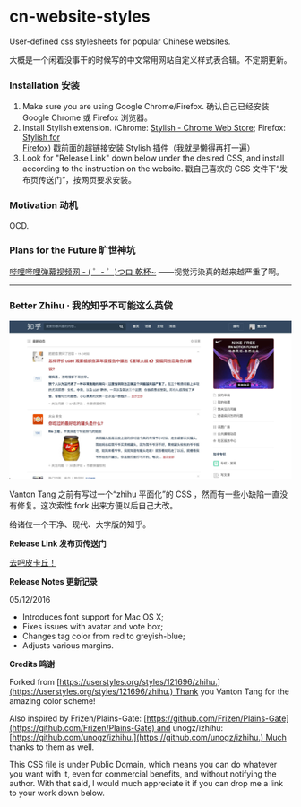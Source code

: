 # cn-website-styles
User-defined css stylesheets for popular Chinese websites.

大概是一个闲着没事干的时候写的中文常用网站自定义样式表合辑。不定期更新。

### Installation 安装

1. Make sure you are using Google Chrome/Firefox. 确认自己已经安装 Google Chrome 或 Firefox 浏览器。
2. Install Stylish extension. (Chrome: [Stylish - Chrome Web Store](https://chrome.google.com/webstore/detail/stylish/fjnbnpbmkenffdnngjfgmeleoegfcffe/); Firefox: [Stylish for Firefox](https://addons.mozilla.org/en-US/firefox/addon/stylish/?src=external-userstyleshome/)) 戳前面的超链接安装 Stylish 插件（我就是懒得再打一遍）
3. Look for "Release Link" down below under the desired CSS, and install according to the instruction on the website. 戳自己喜欢的 CSS 文件下“发布页传送门”，按网页要求安装。

### Motivation 动机

OCD.

### Plans for the Future 旷世神坑

[哔哩哔哩弹幕视频网 - ( ゜- ゜)つロ 乾杯~](http://www.bilibili.com/) ——视觉污染真的越来越严重了啊。

---

### Better Zhihu · 我的知乎不可能这么英俊

![Index](/Screenshots/better-zhihu-index.jpg)

Vanton Tang 之前有写过一个“zhihu 平面化”的 CSS ，然而有一些小缺陷一直没有修复。这次索性 fork 出来方便以后自己大改。

给诸位一个干净、现代、大字版的知乎。

**Release Link 发布页传送门**

[去吧皮卡丘！](https://userstyles.org/styles/127802/better-zhihu)

**Release Notes 更新记录**

05/12/2016

- Introduces font support for Mac OS X;
- Fixes issues with avatar and vote box;
- Changes tag color from red to greyish-blue;
- Adjusts various margins.

**Credits 鸣谢**

Forked from [https://userstyles.org/styles/121696/zhihu.](https://userstyles.org/styles/121696/zhihu.) Thank you Vanton Tang for the amazing color scheme!

Also inspired by Frizen/Plains-Gate: [https://github.com/Frizen/Plains-Gate](https://github.com/Frizen/Plains-Gate) and unogz/izhihu: [https://github.com/unogz/izhihu.](https://github.com/unogz/izhihu.) Much thanks to them as well.

This CSS file is under Public Domain, which means you can do whatever you want with it, even for commercial benefits, and without notifying the author. With that said, I would much appreciate it if you can drop me a link to your work down below.